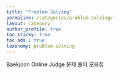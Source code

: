 ```yaml
---
title: "Problem Solving"
permalink: /categories/problem-solving/
layout: category
author_profile: true
toc_sticky: true
toc_ads : true
taxonomy: problem-solving
---
```


Baekjoon Online Judge 문제 풀이 모음집
